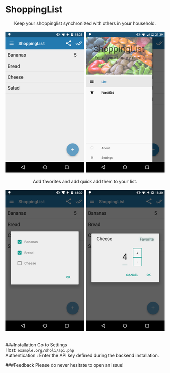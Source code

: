 # ShoppingList
<p align="center">
Keep your shoppinglist synchronized with others in your household.<br><br>


<img src=screenshots/1.png width=250 />
<img src=screenshots/2.png width=250 /><br><br>
Add favorites and add quick add them to your list.<br><br>
<img src=screenshots/3.png width=250 />
<img src=screenshots/4.png width=250 /><br><br>
</p>

###Installation
Go to Settings  
Host: `example.org/sholi/api.php`  
Authentication : Enter the API key defined during the backend installation.

###Feedback
Please do never hesitate to open an issue!<br>

